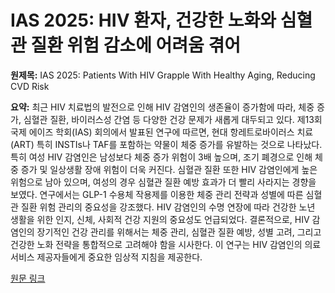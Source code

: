 # IAS 2025: HIV 환자, 건강한 노화와 심혈관 질환 위험 감소에 어려움 겪어

**원제목:** IAS 2025: Patients With HIV Grapple With Healthy Aging, Reducing CVD Risk

**요약:** 최근 HIV 치료법의 발전으로 인해 HIV 감염인의 생존율이 증가함에 따라, 체중 증가, 심혈관 질환, 바이러스성 간염 등 다양한 건강 문제가 새롭게 대두되고 있다.  제13회 국제 에이즈 학회(IAS) 회의에서 발표된 연구에 따르면,  현대 항레트로바이러스 치료(ART) 특히 INSTIs나 TAF를 포함하는 약물이 체중 증가를 유발하는 것으로 나타났다.  특히 여성 HIV 감염인은 남성보다 체중 증가 위험이 3배 높으며, 조기 폐경으로 인해 체중 증가 및 일상생활 장애 위험이 더욱 커진다. 심혈관 질환 또한 HIV 감염인에게 높은 위험으로 남아 있으며,  여성의 경우 심혈관 질환 예방 효과가 더 빨리 사라지는 경향을 보였다.  연구에서는 GLP-1 수용체 작용제를 이용한 체중 관리 전략과  성별에 따른 심혈관 질환 위험 관리의 중요성을 강조했다.  HIV 감염인의 수명 연장에 따라 건강한 노년 생활을 위한 인지, 신체, 사회적 건강 지원의 중요성도 언급되었다.  결론적으로,  HIV 감염인의 장기적인 건강 관리를 위해서는 체중 관리, 심혈관 질환 예방,  성별 고려, 그리고 건강한 노화 전략을 통합적으로 고려해야 함을 시사한다.  이 연구는 HIV 감염인의 의료 서비스 제공자들에게 중요한 임상적 지침을 제공한다.

[원문 링크](https://www.pharmacytimes.com/view/ias-2025-patients-with-hiv-grapple-with-healthy-aging-reducing-cvd-risk)
